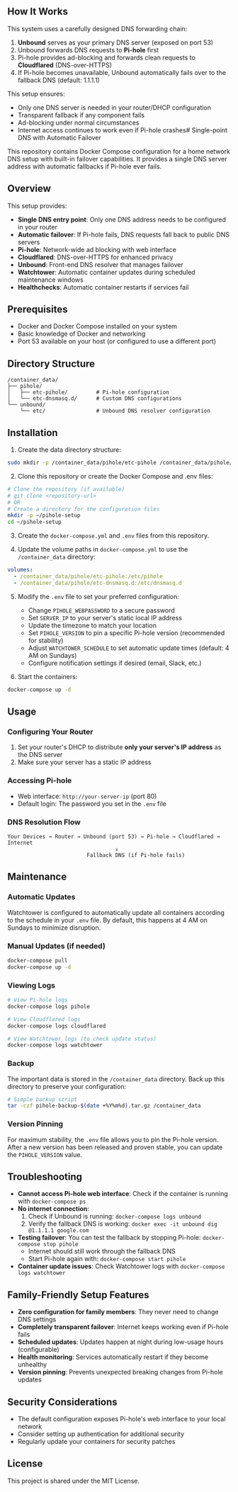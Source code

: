 ## How It Works

This system uses a carefully designed DNS forwarding chain:

1. **Unbound** serves as your primary DNS server (exposed on port 53)
2. Unbound forwards DNS requests to **Pi-hole** first
3. Pi-hole provides ad-blocking and forwards clean requests to **Cloudflared** (DNS-over-HTTPS)
4. If Pi-hole becomes unavailable, Unbound automatically fails over to the fallback DNS (default: 1.1.1.1)

This setup ensures:
- Only one DNS server is needed in your router/DHCP configuration
- Transparent fallback if any component fails
- Ad-blocking under normal circumstances
- Internet access continues to work even if Pi-hole crashes# Single-point DNS with Automatic Failover

This repository contains Docker Compose configuration for a home network DNS setup with built-in failover capabilities. It provides a single DNS server address with automatic fallbacks if Pi-hole ever fails.

## Overview

This setup provides:
- **Single DNS entry point**: Only one DNS address needs to be configured in your router
- **Automatic failover**: If Pi-hole fails, DNS requests fall back to public DNS servers
- **Pi-hole**: Network-wide ad blocking with web interface
- **Cloudflared**: DNS-over-HTTPS for enhanced privacy
- **Unbound**: Front-end DNS resolver that manages failover
- **Watchtower**: Automatic container updates during scheduled maintenance windows
- **Healthchecks**: Automatic container restarts if services fail

## Prerequisites

- Docker and Docker Compose installed on your system
- Basic knowledge of Docker and networking
- Port 53 available on your host (or configured to use a different port)

## Directory Structure

```
/container_data/
├── pihole/
│   ├── etc-pihole/         # Pi-hole configuration
│   └── etc-dnsmasq.d/      # Custom DNS configurations
└── unbound/
    └── etc/                # Unbound DNS resolver configuration
```

## Installation

1. Create the data directory structure:

```bash
sudo mkdir -p /container_data/pihole/etc-pihole /container_data/pihole/etc-dnsmasq.d /container_data/unbound/etc
```

2. Clone this repository or create the Docker Compose and .env files:

```bash
# Clone the repository (if available)
# git clone <repository-url>
# OR
# Create a directory for the configuration files
mkdir -p ~/pihole-setup
cd ~/pihole-setup
```

3. Create the `docker-compose.yml` and `.env` files from this repository.

4. Update the volume paths in `docker-compose.yml` to use the `/container_data` directory:

```yaml
volumes:
  - /container_data/pihole/etc-pihole:/etc/pihole
  - /container_data/pihole/etc-dnsmasq.d:/etc/dnsmasq.d
```

5. Modify the `.env` file to set your preferred configuration:
   - Change `PIHOLE_WEBPASSWORD` to a secure password
   - Set `SERVER_IP` to your server's static local IP address
   - Update the timezone to match your location
   - Set `PIHOLE_VERSION` to pin a specific Pi-hole version (recommended for stability)
   - Adjust `WATCHTOWER_SCHEDULE` to set automatic update times (default: 4 AM on Sundays)
   - Configure notification settings if desired (email, Slack, etc.)

6. Start the containers:

```bash
docker-compose up -d
```

## Usage

### Configuring Your Router

1. Set your router's DHCP to distribute **only your server's IP address** as the DNS server
2. Make sure your server has a static IP address

### Accessing Pi-hole

- Web interface: `http://your-server-ip` (port 80)
- Default login: The password you set in the `.env` file

### DNS Resolution Flow

```
Your Devices → Router → Unbound (port 53) → Pi-hole → Cloudflared → Internet
                                  ↓
                         Fallback DNS (if Pi-hole fails)
```

## Maintenance

### Automatic Updates

Watchtower is configured to automatically update all containers according to the schedule in your `.env` file. By default, this happens at 4 AM on Sundays to minimize disruption.

### Manual Updates (if needed)

```bash
docker-compose pull
docker-compose up -d
```

### Viewing Logs

```bash
# View Pi-hole logs
docker-compose logs pihole

# View Cloudflared logs
docker-compose logs cloudflared

# View Watchtower logs (to check update status)
docker-compose logs watchtower
```

### Backup

The important data is stored in the `/container_data` directory. Back up this directory to preserve your configuration:

```bash
# Simple backup script
tar -czf pihole-backup-$(date +%Y%m%d).tar.gz /container_data
```

### Version Pinning

For maximum stability, the `.env` file allows you to pin the Pi-hole version. After a new version has been released and proven stable, you can update the `PIHOLE_VERSION` value.

## Troubleshooting

- **Cannot access Pi-hole web interface**: Check if the container is running with `docker-compose ps`
- **No internet connection**: 
  1. Check if Unbound is running: `docker-compose logs unbound`
  2. Verify the fallback DNS is working: `docker exec -it unbound dig @1.1.1.1 google.com`
- **Testing failover**: You can test the fallback by stopping Pi-hole: `docker-compose stop pihole`
  - Internet should still work through the fallback DNS
  - Start Pi-hole again with: `docker-compose start pihole`
- **Container update issues**: Check Watchtower logs with `docker-compose logs watchtower`

## Family-Friendly Setup Features

- **Zero configuration for family members**: They never need to change DNS settings
- **Completely transparent failover**: Internet keeps working even if Pi-hole fails
- **Scheduled updates**: Updates happen at night during low-usage hours (configurable)
- **Health monitoring**: Services automatically restart if they become unhealthy
- **Version pinning**: Prevents unexpected breaking changes from Pi-hole updates

## Security Considerations

- The default configuration exposes Pi-hole's web interface to your local network
- Consider setting up authentication for additional security
- Regularly update your containers for security patches

## License

This project is shared under the MIT License.